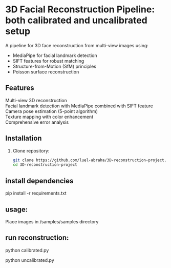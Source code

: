 # 3D Facial Reconstruction Pipeline: both calibrated and uncalibrated setup

A  pipeline for 3D face reconstruction from multi-view images using:
- MediaPipe for facial landmark detection
- SIFT features for robust matching
- Structure-from-Motion (SfM) principles
- Poisson surface reconstruction

## Features
 Multi-view 3D reconstruction  
 Facial landmark detection with MediaPipe   combined with SIFT feature 
 Camera pose estimation (5-point algorithm)  
 Texture mapping with color enhancement  
 Comprehensive error analysis  

## Installation
1. Clone repository:
   ```bash
   git clone https://github.com/luel-abraha/3D-reconstruction-project.git
   cd 3D-reconstruction-project
## install dependencies
   pip install -r requirements.txt
## usage:
  
Place images in /samples/samples directory

## run reconstruction:
python calibrated.py 

python uncalibrated.py
